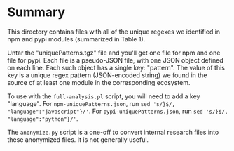 # Summary

This directory contains files with all of the unique regexes we identified in npm and pypi modules (summarized in Table 1).

Untar the "uniquePatterns.tgz" file and you'll get one file for npm and one file for pypi.
Each file is a pseudo-JSON file, with one JSON object defined on each line.
Each such object has a single key: "pattern".
The value of this key is a unique regex pattern (JSON-encoded string) we found in the source of at least one module in the corresponding ecosystem.

To use with the `full-analysis.pl` script, you will need to add a key "language".
For `npm-uniquePatterns.json`, run `sed 's/}$/, "language":"javascript"}/'`.
For `pypi-uniquePatterns.json`, run `sed 's/}$/, "language":"python"}/'`.

The `anonymize.py` script is a one-off to convert internal research files into these anonymized files.
It is not generally useful.
